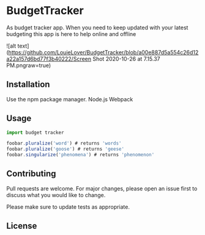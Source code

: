 # BudgetTracker

As budget tracker app. When you need to keep updated with your latest budgeting this app is here to help online and offline

![alt text](https://github.com/LouieLover/BudgetTracker/blob/a00e887d5a554c26d12a22a157d6bd77f3b40222/Screen Shot 2020-10-26 at 7.15.37 PM.pngraw=true)

## Installation

Use the npm package manager. Node.js Webpack


## Usage

```javascript
import budget tracker

foobar.pluralize('word') # returns 'words'
foobar.pluralize('goose') # returns 'geese'
foobar.singularize('phenomena') # returns 'phenomenon'
```

## Contributing
Pull requests are welcome. For major changes, please open an issue first to discuss what you would like to change.

Please make sure to update tests as appropriate.

## License
